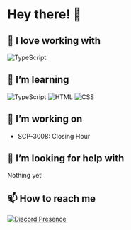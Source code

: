 # Hey there! 👋

## 💜 I love working with

<div display="flex">
  <img src="https://img.shields.io/badge/Lua-%232C2D72.svg?style=for-the-badge&logo=lua&logoColor=white" alt="TypeScript"/>
</div>

## 🌱 I’m learning

<div display="flex">
  <img src="https://img.shields.io/badge/typescript-%23007ACC.svg?style=for-the-badge&logo=typescript&logoColor=white" alt="TypeScript"/>
  <img src="https://img.shields.io/badge/HTML-%23E34F26.svg?style=for-the-badge&logo=html5&logoColor=white" alt="HTML"/>
  <img src="https://img.shields.io/badge/CSS-1572B6?style=for-the-badge&logo=css&logoColor=white" alt="CSS"/>
</div>

## 🔭 I’m working on

- SCP-3008: Closing Hour

## 🤔 I’m looking for help with

Nothing yet!

## 📫 How to reach me

[![Discord Presence](https://lanyard.cnrad.dev/api/1024822280599117824?hideProfile=false&hideClan=true)](https://discord.com/users/1024822280599117824)
